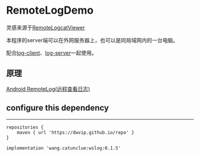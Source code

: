 # RemoteLogDemo
灵感来源于[RemoteLogcatViewer](https://github.com/8enet/RemoteLogcatViewer)

本程序的server端可以在外网服务器上，也可以是同局域网内的一台电脑。

配合[log-client](https://github.com/andych008/log-client)、[log-server](https://github.com/andych008/log-server)一起使用。

## 原理
[Android RemoteLog(远程查看日志)](https://unclecat.wang/posts/571c1dd7.html)


## configure this dependency
--------

```
repositories {
    maven { url 'https://dwvip.github.io/repo' }
}

implementation 'wang.catunclue:wslog:0.1.5'
```
